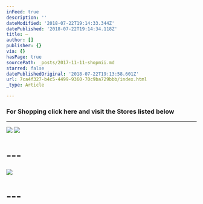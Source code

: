 ```yaml
---
inFeed: true
description: ''
dateModified: '2018-07-22T19:14:33.344Z'
datePublished: '2018-07-22T19:14:34.118Z'
title: —
author: []
publisher: {}
via: {}
hasPage: true
sourcePath: _posts/2017-11-11-shopmii.md
starred: false
datePublishedOriginal: '2018-07-22T19:13:58.601Z'
url: 7ca4f327-b4c5-4499-9360-70c9ba729bbb/index.html
_type: Article

---
```

### **For Shopping click here and visit the Stores listed below**

---

![](https://the-grid-user-content.s3-us-west-2.amazonaws.com/370fbbe4-af53-4c63-8e75-24edf843d54a.png)
![](https://the-grid-user-content.s3-us-west-2.amazonaws.com/888e877b-0c08-4e42-9468-a387396ba247.png)

# ---
![](https://the-grid-user-content.s3-us-west-2.amazonaws.com/78555029-5426-4063-9c00-1435818723c0.png)

# ---